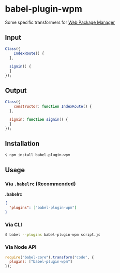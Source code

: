 # babel-plugin-wpm

Some specific transformers for [Web Package Manager](https://github.com/tnhu/wpm)

## Input

```js
Class({
	IndexRoute() {
  },

  signin() {
  }
});
```

## Output

```js
Class({
	constructor: function IndexRoute() {
  },

  signin: function signin() {
  }
});
```

## Installation

```sh
$ npm install babel-plugin-wpm
```

## Usage

### Via `.babelrc` (Recommended)

**.babelrc**

```json
{
  "plugins": ["babel-plugin-wpm"]
}
```

### Via CLI

```sh
$ babel --plugins babel-plugin-wpm script.js
```

### Via Node API

```javascript
require("babel-core").transform("code", {
  plugins: ["babel-plugin-wpm"]
});
```